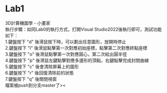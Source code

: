 # Lab1
3D計算機圖學 - 小畫家  
執行步驟：如同Lab0的執行方式，打開Visual Studio2022後執行即可，測試功能如下：  
1.鍵盤按下 "d" 後滑鼠按下時，可以劃出任意圖形，放開時停止  
2.鍵盤按下 "l" 後滑鼠點擊第一次對應初始座標，點擊第二次對應終點座標  
3.鍵盤按下 "o" 後滑鼠點擊第一次對應圓心，第二次給出圓半徑  
4.鍵盤按下 "p" 後滑鼠左鍵點擊對應多邊形的頂點，右鍵點擊完成封閉曲線  
5.鍵盤按下 "c" 後會清除屏幕上的圖形  
6.鍵盤按下 "r" 後回復清除前的狀態  
7.鍵盤按下 "q" 後關閉視窗  
檔案被push到分支master了><
